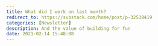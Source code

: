 ```yaml
---
title: What did I work on last month?
redirect_to: https://substack.com/home/post/p-32538419
categories: [Newsletter]
description: And the value of building for fun
date: 2021-02-14 15:48:08
---
```

